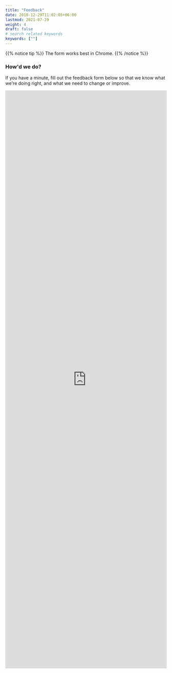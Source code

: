 ```yaml
---
title: "Feedback"
date: 2018-12-29T11:02:05+06:00
lastmod: 2021-07-29
weight: 4
draft: false
# search related keywords
keywords: [""]
---
```


{{% notice tip %}}
The form works best in Chrome.
{{% /notice %}}

### How'd we do?

If you have a minute, fill out the feedback form below so that we know what we're doing right, and what we need to change or improve. 

<iframe width="100%" height= "1800" src= "https://forms.office.com/Pages/ResponsePage.aspx?id=FRGudvwe8kqlNuKyRDrxoF9eRsjmWVREro7PsHC7hkVUNTJYRzVGSDA2NFNORTRINFMyVFZDSUhJSy4u&embed=true" frameborder= "0" marginwidth= "0" marginheight= "0" style= "border: none; max-width:100%;" allowfullscreen webkitallowfullscreen mozallowfullscreen msallowfullscreen> </iframe>